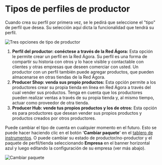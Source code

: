# Tipos de perfiles de productor

Cuando crea su perfil por primera vez, se le pedirá que seleccione el "tipo" de perfil que desea. Su selección aquí dicta la funcionalidad que tendrá su perfil.

![](https://openfoodnetwork.org/wp-content/uploads/2015/05/Three-producer-types.png "Tres opciones de tipo de productor")

1. **Perfil del productor: conéctese a través de la Red Ágora:**
Esta opción le permite crear un perfil en la Red Ágora. Su perfil es una forma de compartir su historia con otros y lo hace visible y contactable con clientes y otras empresas que deseen comerciar con usted. Un productor con un perfil también puede agregar productos, que pueden almacenarse en otras tiendas de la Red Ágora.
2. **Producer Shop: venda sus propio productos:**
Esta opción permite a los productores crear su propia tienda en línea en Red Ágora a través del cual vender sus productos. Tenga en cuenta que los productores pueden realizar ventas a través de su propia tienda y, al mismo tiempo, actuar como proveedor de otra tienda.
3. **Producer Hub: vende tus propios productos y los de otros:**
Esta opción es para productores que desean vender sus propios productos y productos creados por otros productores.

Puede cambiar el tipo de cuenta en cualquier momento en el futuro. Esto se puede hacer haciendo clic en el botón '**Cambiar paquete**' en el [tablero de instrumentos](/the-dashboard.md). O puede cambiar su estado de productor/no-productor y el paquete de perfil/tienda seleccionando **Empresa** en el banner horizontal azul y luego editando la configuración de su empresa \(ver más abajo\).

![](https://openfoodnetwork.org/wp-content/uploads/2015/05/Change-package.png "Cambiar paquete")